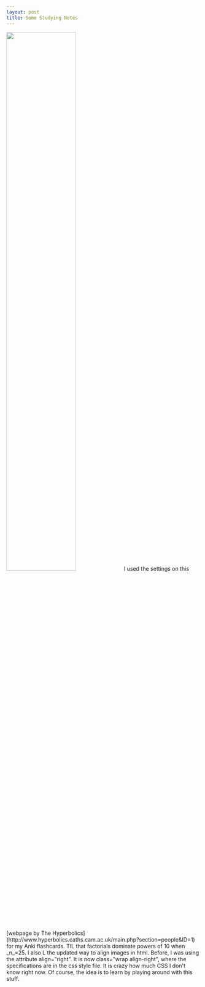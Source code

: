 ```yaml
---
layout: post
title: Some Studying Notes
---
```


<img src="https://wh33les.github.io/images/factorialPowersOfTen.png" class="wrap align-right" height="60%" width="60%">
I used the settings on this [webpage by The Hyperbolics](http://www.hyperbolics.caths.cam.ac.uk/main.php?section=people&ID=1) for my Anki flashcards.  TIL that factorials dominate powers of 10 when _n_=25.  I also L the updated way to align images in html.  Before, I was using the attribute align="right".  It is now class="wrap align-right", where the specifications are in the css style file.  It is crazy how much CSS I don't know right now.  Of course, the idea is to learn by playing around with this stuff. 
